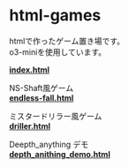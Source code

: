 # html-games

htmlで作ったゲーム置き場です。  
o3-miniを使用しています。  

[**index.html**](https://hhungry2.github.io/html-games/index.html)  

NS-Shaft風ゲーム  
[**endless-fall.html**](https://hhungry2.github.io/html-games/endless-fall.html)  

ミスタードリラー風ゲーム  
[**driller.html**](https://hhungry2.github.io/html-games/driller.html)

Deepth_anything デモ  
[**depth_anithing_demo.html**](https://hhungry2.github.io/html-games/tools/depth_anything_demo.html)

